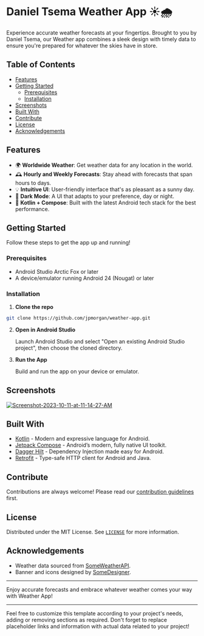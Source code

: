 
# Daniel Tsema Weather App ☀️🌧

Experience accurate weather forecasts at your fingertips. Brought to you by Daniel Tsema, our Weather app combines a sleek design with timely data to ensure you're prepared for whatever the skies have in store.

## Table of Contents

- [Features](#features)
- [Getting Started](#getting-started)
  - [Prerequisites](#prerequisites)
  - [Installation](#installation)
- [Screenshots](#screenshots)
- [Built With](#built-with)
- [Contribute](#contribute)
- [License](#license)
- [Acknowledgements](#acknowledgements)

## Features

- 🌍 **Worldwide Weather**: Get weather data for any location in the world.
- 🕰 **Hourly and Weekly Forecasts**: Stay ahead with forecasts that span hours to days.
- 💡 **Intuitive UI**: User-friendly interface that's as pleasant as a sunny day.
- 🌙 **Dark Mode**: A UI that adapts to your preference, day or night.
- 📱 **Kotlin + Compose**: Built with the latest Android tech stack for the best performance.

## Getting Started

Follow these steps to get the app up and running!

### Prerequisites

- Android Studio Arctic Fox or later
- A device/emulator running Android 24 (Nougat) or later

### Installation

1. **Clone the repo**
```sh
git clone https://github.com/jpmorgan/weather-app.git
```

2. **Open in Android Studio**
   
   Launch Android Studio and select "Open an existing Android Studio project", then choose the cloned directory.

3. **Run the App**

   Build and run the app on your device or emulator.

## Screenshots

<a href="https://imgbb.com/"><img src="https://i.ibb.co/0CWKHf2/Screenshot-2023-10-11-at-11-14-27-AM.png" alt="Screenshot-2023-10-11-at-11-14-27-AM" border="0" /></a>


## Built With

- [Kotlin](https://kotlinlang.org/) - Modern and expressive language for Android.
- [Jetpack Compose](https://developer.android.com/jetpack/compose) - Android’s modern, fully native UI toolkit.
- [Dagger Hilt](https://dagger.dev/hilt/) - Dependency Injection made easy for Android.
- [Retrofit](https://square.github.io/retrofit/) - Type-safe HTTP client for Android and Java.

## Contribute

Contributions are always welcome! Please read our [contribution guidelines](CONTRIBUTING.md) first.

## License

Distributed under the MIT License. See [`LICENSE`](LICENSE) for more information.

## Acknowledgements

- Weather data sourced from [SomeWeatherAPI](#).
- Banner and icons designed by [SomeDesigner](#).

---

Enjoy accurate forecasts and embrace whatever weather comes your way with Weather App!

---

Feel free to customize this template according to your project's needs, adding or removing sections as required. Don't forget to replace placeholder links and information with actual data related to your project!
